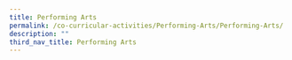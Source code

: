 ```yaml
---
title: Performing Arts
permalink: /co-curricular-activities/Performing-Arts/Performing-Arts/
description: ""
third_nav_title: Performing Arts
---
```

